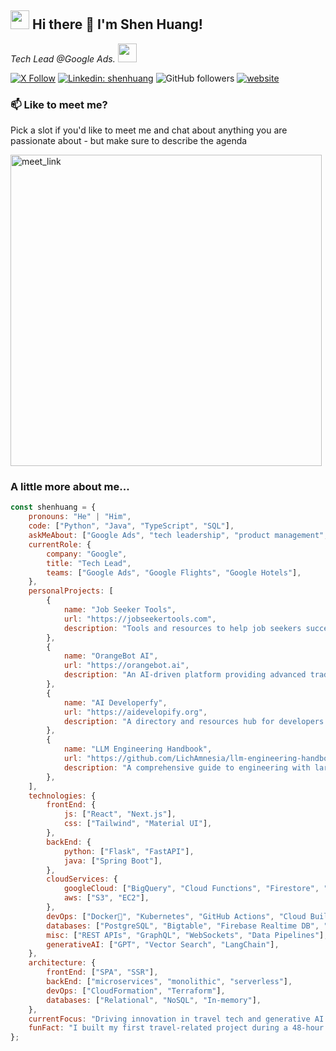 ## <h2><img src="https://emojis.slackmojis.com/emojis/images/1531849430/4246/blob-sunglasses.gif?1531849430" width="30"/> Hi there 👋 I'm Shen Huang!

<p><em>Tech Lead @Google Ads. <img src="https://media.giphy.com/media/WUlplcMpOCEmTGBtBW/giphy.gif" width="30"> 
</em></p>

[![X Follow](https://img.shields.io/twitter/follow/misteranmol?label=Follow)](https://x.com/intent/follow?screen_name=shenhuang_)
[![Linkedin: shenhuang](https://img.shields.io/badge/-anmol-blue?style=flat-square&logo=Linkedin&logoColor=white&link=https://www.linkedin.com/in/lichamnesia/)](https://www.linkedin.com/in/lichamnesia/)
![GitHub followers](https://img.shields.io/github/followers/LichAmnesia?label=Follow&style=social)
[![website](https://img.shields.io/badge/Website-46a2f1.svg?&style=flat-square&logo=Google-Chrome&logoColor=white&link=https://alwa.info/)](https://alwa.info/)


### 📫 Like to meet me?

Pick a slot if you'd like to meet me and chat about anything you are passionate about - but make sure to describe the agenda

<a href="https://calendly.com/me-alwa" target="_blank"><img width="498" alt="meet_link" src="https://user-images.githubusercontent.com/15426564/144297439-f530f383-e73e-41e0-9914-a9b7d3f432e5.png"></a>


### A little more about me...  

```javascript
const shenhuang = {
    pronouns: "He" | "Him",
    code: ["Python", "Java", "TypeScript", "SQL"],
    askMeAbout: ["Google Ads", "tech leadership", "product management", "travel tech", "generative AI"],
    currentRole: {
        company: "Google",
        title: "Tech Lead",
        teams: ["Google Ads", "Google Flights", "Google Hotels"],
    },
    personalProjects: [
        {
            name: "Job Seeker Tools",
            url: "https://jobseekertools.com",
            description: "Tools and resources to help job seekers succeed in their career journey.",
        },
        {
            name: "OrangeBot AI",
            url: "https://orangebot.ai",
            description: "An AI-driven platform providing advanced trading tools and insights.",
        },
        {
            name: "AI Developerfy",
            url: "https://aidevelopify.org",
            description: "A directory and resources hub for developers building with AI technologies.",
        },
        {
            name: "LLM Engineering Handbook",
            url: "https://github.com/LichAmnesia/llm-engineering-handbook",
            description: "A comprehensive guide to engineering with large language models.",
        },
    ],
    technologies: {
        frontEnd: {
            js: ["React", "Next.js"],
            css: ["Tailwind", "Material UI"],
        },
        backEnd: {
            python: ["Flask", "FastAPI"],
            java: ["Spring Boot"],
        },
        cloudServices: {
            googleCloud: ["BigQuery", "Cloud Functions", "Firestore", "Cloud Run", "Pub/Sub"],
            aws: ["S3", "EC2"],
        },
        devOps: ["Docker🐳", "Kubernetes", "GitHub Actions", "Cloud Build"],
        databases: ["PostgreSQL", "Bigtable", "Firebase Realtime DB", "redis"],
        misc: ["REST APIs", "GraphQL", "WebSockets", "Data Pipelines"],
        generativeAI: ["GPT", "Vector Search", "LangChain"],
    },
    architecture: {
        frontEnd: ["SPA", "SSR"],
        backEnd: ["microservices", "monolithic", "serverless"],
        devOps: ["CloudFormation", "Terraform"],
        databases: ["Relational", "NoSQL", "In-memory"],
    },
    currentFocus: "Driving innovation in travel tech and generative AI solutions.",
    funFact: "I built my first travel-related project during a 48-hour hackathon, and it’s been my passion ever since!",
};
```
